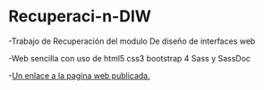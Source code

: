 # Recuperaci-n-DIW
-Trabajo de Recuperación del modulo De diseño de interfaces web

-Web sencilla con uso de html5 css3 bootstrap 4 Sass y SassDoc

-[Un enlace a la pagina web publicada.](http://escuela-robles.tonohost.com/)
